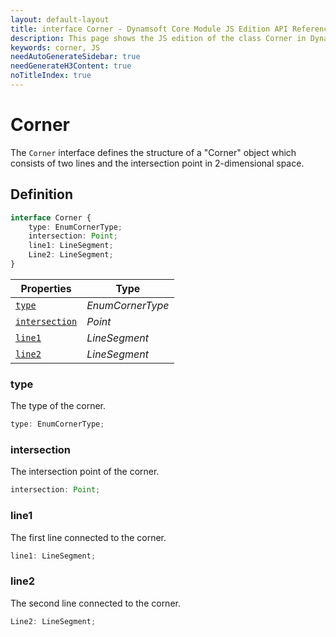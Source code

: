 ```yaml
---
layout: default-layout
title: interface Corner - Dynamsoft Core Module JS Edition API Reference
description: This page shows the JS edition of the class Corner in Dynamsoft Core Module.
keywords: corner, JS
needAutoGenerateSidebar: true
needGenerateH3Content: true
noTitleIndex: true
---
```


# Corner

The `Corner` interface defines the structure of a "Corner" object which consists of two lines and the intersection point in 2-dimensional space.

## Definition

```typescript
interface Corner {
    type: EnumCornerType;
    intersection: Point;
    line1: LineSegment;
    Line2: LineSegment;
} 
```
  
| Properties | Type |
|---------- | ---- |
| [`type`](#type) | *EnumCornerType* |
| [`intersection`](#intersection) | *Point* |
| [`line1`](#line1) | *LineSegment* |
| [`line2`](#line2) | *LineSegment* |

### type

The type of the corner.

```typescript
type: EnumCornerType;
```

### intersection

The intersection point of the corner.

```typescript
intersection: Point;
```

### line1

The first line connected to the corner.

```typescript
line1: LineSegment;
```

### line2

The second line connected to the corner.

```typescript
Line2: LineSegment;
```
